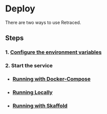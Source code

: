 # Deploy

There are two ways to use Retraced.

## Steps

### 1. [Configure the environment variables](/docs/retraced/deploy/env-variables)

### 2. Start the service

- ### [Running with Docker-Compose](/docs/retraced/deploy/docker-compose)
- ### [Running Locally](/docs/retraced/deploy/local)
- ### [Running with Skaffold](/docs/retraced/deploy/skaffold)
